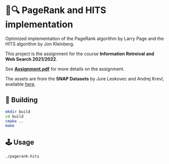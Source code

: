 # 📃🔍 PageRank and HITS implementation 

Optimized implementation of the PageRank algorithm by Larry Page and the HITS algorithm by Jon Kleinberg. 

This project is the assignment for the course **Information Retreival and Web Search 2021/2022**.

See **[Assignment.pdf](Assignment.pdf)** for more details on the assignment. 

The assets are from the **SNAP Datasets** by Jure Leskovec and Andrej Krevl, available [here](http://snap.stanford.edu/data).

## 🔧 Building

```bash
mkdir build
cd build
cmake ..
make
```

## 🕹️ Usage

```
./pagerank-hits
 
```